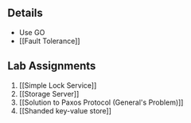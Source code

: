 
## Details
- Use GO
- [[Fault Tolerance]]
## Lab Assignments
1. [[Simple Lock Service]]
2. [[Storage Server]]
3. [[Solution to Paxos Protocol (General's Problem)]]
4. [[Shanded key-value store]] 

